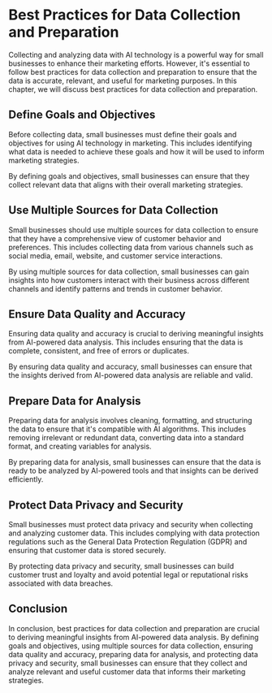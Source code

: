 Best Practices for Data Collection and Preparation
==================================================================================================================

Collecting and analyzing data with AI technology is a powerful way for small businesses to enhance their marketing efforts. However, it's essential to follow best practices for data collection and preparation to ensure that the data is accurate, relevant, and useful for marketing purposes. In this chapter, we will discuss best practices for data collection and preparation.

Define Goals and Objectives
---------------------------

Before collecting data, small businesses must define their goals and objectives for using AI technology in marketing. This includes identifying what data is needed to achieve these goals and how it will be used to inform marketing strategies.

By defining goals and objectives, small businesses can ensure that they collect relevant data that aligns with their overall marketing strategies.

Use Multiple Sources for Data Collection
----------------------------------------

Small businesses should use multiple sources for data collection to ensure that they have a comprehensive view of customer behavior and preferences. This includes collecting data from various channels such as social media, email, website, and customer service interactions.

By using multiple sources for data collection, small businesses can gain insights into how customers interact with their business across different channels and identify patterns and trends in customer behavior.

Ensure Data Quality and Accuracy
--------------------------------

Ensuring data quality and accuracy is crucial to deriving meaningful insights from AI-powered data analysis. This includes ensuring that the data is complete, consistent, and free of errors or duplicates.

By ensuring data quality and accuracy, small businesses can ensure that the insights derived from AI-powered data analysis are reliable and valid.

Prepare Data for Analysis
-------------------------

Preparing data for analysis involves cleaning, formatting, and structuring the data to ensure that it's compatible with AI algorithms. This includes removing irrelevant or redundant data, converting data into a standard format, and creating variables for analysis.

By preparing data for analysis, small businesses can ensure that the data is ready to be analyzed by AI-powered tools and that insights can be derived efficiently.

Protect Data Privacy and Security
---------------------------------

Small businesses must protect data privacy and security when collecting and analyzing customer data. This includes complying with data protection regulations such as the General Data Protection Regulation (GDPR) and ensuring that customer data is stored securely.

By protecting data privacy and security, small businesses can build customer trust and loyalty and avoid potential legal or reputational risks associated with data breaches.

Conclusion
----------

In conclusion, best practices for data collection and preparation are crucial to deriving meaningful insights from AI-powered data analysis. By defining goals and objectives, using multiple sources for data collection, ensuring data quality and accuracy, preparing data for analysis, and protecting data privacy and security, small businesses can ensure that they collect and analyze relevant and useful customer data that informs their marketing strategies.
